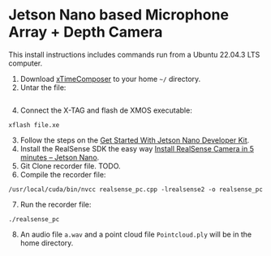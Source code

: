 # Jetson Nano based Microphone Array + Depth Camera

This install instructions includes commands run from a Ubuntu 22.04.3 LTS computer.

1. Download [xTimeComposer](https://www.xmos.com/file/xtimecomposer-community_14-linux64-installer?version=all) to your home `~/` directory.
2. Untar the file:
```

```
4. Connect the X-TAG and flash de XMOS executable:
```
xflash file.xe
```
3. Follow the steps on the [Get Started With Jetson Nano Developer Kit](https://developer.nvidia.com/embedded/learn/get-started-jetson-nano-devkit).
4. Install the RealSense SDK the easy way [Install RealSense Camera in 5 minutes – Jetson Nano](https://jetsonhacks.com/2019/12/22/install-realsense-camera-in-5-minutes-jetson-nano/).
5. Git Clone recorder file. TODO.
6. Compile the recorder file:
```
/usr/local/cuda/bin/nvcc realsense_pc.cpp -lrealsense2 -o realsense_pc
```
7. Run the recorder file:
```
./realsense_pc
```
8. An audio file `a.wav` and a point cloud file `Pointcloud.ply` will be in the home directory.
